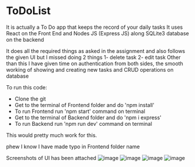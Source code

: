 # ToDoList
It is actually a To Do app that keeps the record of your daily tasks
It uses React on the Front End and
Nodes JS (Express JS) along SQLite3 database on the backend

It does all the required things as asked in the assignment and also 
follows the given UI but I missed doing 2 things 1- delete task 2- edit task
Other than this I have given time on authentication from both sides, the smooth
working of showing and creating new tasks and CRUD operations on database

To run this code:
- Clone the git
- Get to the terminal of Frontend folder and do 'npm install'
- To run Frontend run 'npm start' command on terminal
- Get to the terminal of Backend folder and do 'npm i express'
- To run Backend run 'npm run dev' command on terminal

This would pretty much work for this.

phew I know I have made typo in Frontend folder name

Screenshots of UI has been attached 
![image](https://user-images.githubusercontent.com/59764290/156939116-0cda80bf-6d31-4d37-bbf9-6c493a3fc101.png)
![image](https://user-images.githubusercontent.com/59764290/156939137-0ec8f503-04f4-4602-a1e4-9cc7789352c4.png)
![image](https://user-images.githubusercontent.com/59764290/156939081-96dd19bc-d781-448f-acf2-a38916676d31.png)
![image](https://user-images.githubusercontent.com/59764290/156939100-0c711b06-288f-4cd1-ac6c-6a51db18ed73.png)

